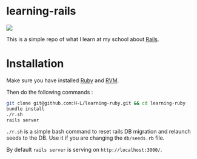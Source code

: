 # learning-rails
![](https://img.shields.io/badge/style-flat-green.svg?style=flat)

This is a simple repo of what I learn at my school about [Rails](http://rubyonrails.org/).

# Installation

Make sure you have installed [Ruby](https://www.ruby-lang.org/fr/) and [RVM](https://rvm.io/).

Then do the following commands :

``` bash
git clone git@github.com:H-L/learning-ruby.git && cd learning-ruby
bundle install
./r.sh
rails server
```

`./r.sh` is a simple bash command to reset rails DB migration and relaunch seeds to the DB. Use it if you are changing the `db/seeds.rb` file.

By default `rails server` is serving on `http://localhost:3000/`.
